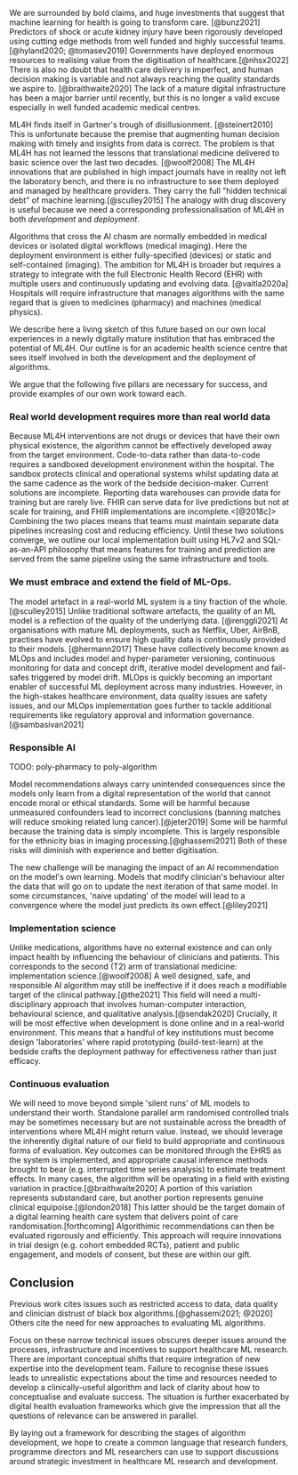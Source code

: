 
We are surrounded by bold claims, and huge investments that suggest that machine learning for health is going to transform care. [@bunz2021] Predictors of shock or acute kidney injury have been rigorously developed using cutting edge methods from well funded and highly successful teams. [@hyland2020; @tomasev2019] Governments have deployed enormous resources to realising value from the digitisation of healthcare.[@nhsx2022] There is also no doubt that health care delivery is imperfect, and human decision making is variable and not always reaching the quality standards we aspire to. [@braithwaite2020] The lack of a mature digital infrastructure has been a major barrier until recently, but this is no longer a valid excuse especially in well funded academic medical centres. 

ML4H finds itself in Gartner's trough of disillusionment. [@steinert2010] This is unfortunate because the premise that augmenting human decision making with timely and insights from data is correct. The problem is that ML4H has not learned the lessons that translational medicine delivered to basic science over the last two decades. [@woolf2008] The ML4H innovations that are published in high impact journals have in reality not left the laboratory bench, and there is no infrastructure to see them deployed and managed by healthcare providers. They carry the full "hidden technical debt" of machine learning.[@sculley2015] The analogy with drug discovery is useful because we need a corresponding professionalisation of ML4H in both _development_ and _deployment_. 

Algorithms that cross the AI chasm are normally embedded in medical devices or isolated digital workflows (medical imaging). Here the deployment environment is either fully-specified (devices) or static and self-contained (imaging). The ambition for ML4H is broader but requires a strategy to integrate with the full Electronic Health Record (EHR) with multiple users and continuously updating and evolving data. [@vaitla2020a] Hospitals will require infrastructure that manages algorithms with the same regard that is given to medicines (pharmacy) and machines (medical physics).

We describe here a living sketch of this future based on our own local experiences in a  newly digitally mature institution that has embraced the potential of ML4H. Our outline is for an academic health science centre that sees itself involved in both the development and the deployment of algorithms. 

We argue that the following five pillars are necessary for success, and provide examples of our own work toward each.

### Real world development requires more than real world data

Because ML4H interventions are not drugs or devices that have their own physical existence, the algorithm cannot be effectively developed away from the target environment. Code-to-data rather than data-to-code requires a sandboxed development environment within the hospital. The sandbox protects clinical and operational systems whilst updating data at the same cadence as the work of  the bedside decision-maker. Current solutions are incomplete. Reporting data warehouses can provide data for training but are rarely live. FHIR can serve data for live predictions but not at scale for training, and FHIR implementations are incomplete.<[@2018c]> Combining the two places means that teams must maintain separate data pipelines increasing cost and reducing efficiency. Until these two solutions converge, we outline our local implementation built using HL7v2 and SQL-as-an-API philosophy that means features for training and prediction are served from the same pipeline using the same infrastructure and tools. 

### We must embrace and extend the field of ML-Ops.

The model artefact in a real-world ML system is a tiny fraction of the whole. [@sculley2015] Unlike traditional software artefacts, the quality of an ML model is a reflection of the quality of the underlying data. [@renggli2021] At organisations with mature ML deployments, such as Netflix, Uber, AirBnB, practises have evolved to ensure high quality data is continuously provided to their models. [@hermann2017] These have collectively become known as MLOps and includes model and hyper-parameter versioning, continuous monitoring for data and concept drift, iterative model development and fail-safes triggered by model drift. MLOps is quickly becoming an important enabler of successful ML deployment across many industries. However, in the high-stakes healthcare environment, data quality issues are safety issues, and our MLOps  implementation goes further to tackle additional requirements like regulatory approval and information governance.[@sambasivan2021]

### Responsible AI
TODO: poly-pharmacy to poly-algorithm

Model recommendations always carry unintended consequences since the models only learn from a digital representation of the world that cannot encode moral or ethical standards. Some will be harmful because unmeasured confounders lead to incorrect conclusions (banning matches will reduce smoking related lung cancer).[@jeter2019] Some will be harmful because the training data is simply incomplete. This is largely responsible for the ethnicity bias in imaging processing.[@ghassemi2021] Both of these risks will diminish with experience and better digitisation. 

The new challenge will be managing the impact of an AI recommendation on the model's own learning. Models that modify clinician's behaviour alter the data that will go on to update the next iteration of that same model. In some circumstances, 'naive updating' of the model will lead to a convergence where the model just predicts its own effect.[@liley2021]

### Implementation science

Unlike medications, algorithms have no external existence and can only impact health by influencing the behaviour of clinicians and patients. This corresponds to the second (T2) arm of translational medicine: implementation science.[@woolf2008] A well designed, safe, and responsible AI algorithm may still be ineffective if it does reach a modifiable target of the clinical pathway.[@the2021] This field will need a multi-disciplinary approach that involves human-computer interaction, behavioural science, and qualitative analysis.[@sendak2020] Crucially, it will be most effective when development is done online and in a real-world environment. This means that a handful of key institutions must become design 'laboratories' where rapid prototyping (build-test-learn) at the bedside crafts the deployment pathway for effectiveness rather than just efficacy.    

### Continuous evaluation

We will need to move beyond simple 'silent runs' of ML models to understand their worth. Standalone parallel arm randomised controlled trials may be sometimes necessary but are not sustainable across the breadth of interventions where ML4H might return value. Instead, we should leverage the inherently digital nature of our field to build appropriate and continuous forms of evaluation. Key outcomes can be monitored through the EHRS as the system is implemented, and appropriate causal inference methods brought to bear (e.g. interrupted time series analysis) to estimate treatment effects. In many cases, the algorithm will be operating in a field with existing variation in practice.[@braithwaite2020] A portion of this variation represents substandard care, but another portion represents genuine clinical equipoise.[@london2018] This latter should be the target domain of a digital learning health care system that delivers point of care randomisation.[forthcoming] Algorithimic recommendations can then be evaluated rigorously and efficiently. This approach will require innovations in trial design (e.g. cohort embedded RCTs), patient and public engagement, and models of consent, but these are within our gift.

## Conclusion

Previous work cites issues such as restricted access to data, data quality and clinician distrust of black box algorithms.[@ghassemi2021; @2020] Others cite the need for new approaches to evaluating ML algorithms. 

Focus on these narrow technical issues obscures deeper issues around the processes, infrastructure and incentives to support healthcare ML research. There are important conceptual shifts that require integration of new expertise into the development team. Failure to recognise these issues leads to unrealistic expectations about the time and resources needed to develop a clinically-useful algorithm and lack of clarity about how to conceptualise and evaluate success. The situation is further exacerbated by digital health evaluation frameworks which give the impression that all the questions of relevance can be answered in parallel.

By laying out a framework for describing the stages of algorithm development, we hope to create a common language that research funders, programme directors and ML researchers can use to support discussions around strategic investment in healthcare ML research and development.
 


